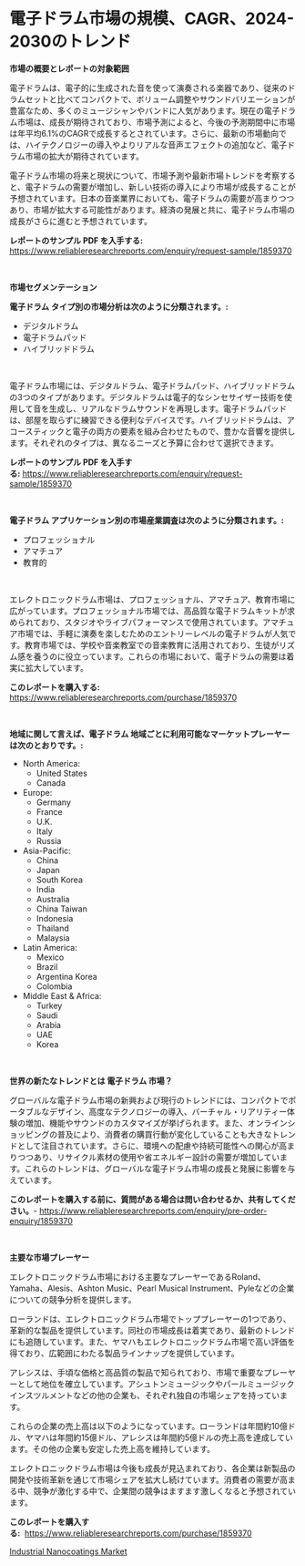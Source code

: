 <p><h1>電子ドラム市場の規模、CAGR、2024-2030のトレンド</h1></p><p><strong>市場の概要とレポートの対象範囲</strong></p>
<p><p>電子ドラムは、電子的に生成された音を使って演奏される楽器であり、従来のドラムセットと比べてコンパクトで、ボリューム調整やサウンドバリエーションが豊富なため、多くのミュージシャンやバンドに人気があります。現在の電子ドラム市場は、成長が期待されており、市場予測によると、今後の予測期間中に市場は年平均6.1%のCAGRで成長するとされています。さらに、最新の市場動向では、ハイテクノロジーの導入やよりリアルな音声エフェクトの追加など、電子ドラム市場の拡大が期待されています。</p><p>電子ドラム市場の将来と現状について、市場予測や最新市場トレンドを考察すると、電子ドラムの需要が増加し、新しい技術の導入により市場が成長することが予想されています。日本の音楽業界においても、電子ドラムの需要が高まりつつあり、市場が拡大する可能性があります。経済の発展と共に、電子ドラム市場の成長がさらに進むと予想されています。</p></p>
<p><strong>レポートのサンプル PDF を入手する:</strong> <a href="https://www.reliableresearchreports.com/enquiry/request-sample/1859370">https://www.reliableresearchreports.com/enquiry/request-sample/1859370</a></p>
<p>&nbsp;</p>
<p><strong>市場セグメンテーション</strong></p>
<p><strong>電子ドラム タイプ別の市場分析は次のように分類されます。:</strong></p>
<p><ul><li>デジタルドラム</li><li>電子ドラムパッド</li><li>ハイブリッドドラム</li></ul></p>
<p>&nbsp;</p>
<p><p>電子ドラム市場には、デジタルドラム、電子ドラムパッド、ハイブリッドドラムの3つのタイプがあります。デジタルドラムは電子的なシンセサイザー技術を使用して音を生成し、リアルなドラムサウンドを再現します。電子ドラムパッドは、部屋を取らずに練習できる便利なデバイスです。ハイブリッドドラムは、アコースティックと電子の両方の要素を組み合わせたもので、豊かな音響を提供します。それぞれのタイプは、異なるニーズと予算に合わせて選択できます。</p></p>
<p><strong>レポートのサンプル PDF を入手する:</strong>&nbsp;<a href="https://www.reliableresearchreports.com/enquiry/request-sample/1859370">https://www.reliableresearchreports.com/enquiry/request-sample/1859370</a></p>
<p>&nbsp;</p>
<p><strong> 電子ドラム アプリケーション別の市場産業調査は次のように分類されます。:</strong></p>
<p><ul><li>プロフェッショナル</li><li>アマチュア</li><li>教育的</li></ul></p>
<p>&nbsp;</p>
<p><p>エレクトロニックドラム市場は、プロフェッショナル、アマチュア、教育市場に広がっています。プロフェッショナル市場では、高品質な電子ドラムキットが求められており、スタジオやライブパフォーマンスで使用されています。アマチュア市場では、手軽に演奏を楽しむためのエントリーレベルの電子ドラムが人気です。教育市場では、学校や音楽教室での音楽教育に活用されており、生徒がリズム感を養うのに役立っています。これらの市場において、電子ドラムの需要は着実に拡大しています。</p></p>
<p><strong>このレポートを購入する:</strong>&nbsp; <a href="https://www.reliableresearchreports.com/purchase/1859370">https://www.reliableresearchreports.com/purchase/1859370</a></p>
<p>&nbsp;</p>
<p><strong>地域に関して言えば、電子ドラム 地域ごとに利用可能なマーケットプレーヤーは次のとおりです。:</strong></p>
<p><ul>
    <li>
        North America:
        <ul>
            <li>United States</li>
            <li>Canada</li>
        </ul>
    </li>
    <li>
        Europe:
        <ul>
            <li>Germany</li>
            <li>France</li>
            <li>U.K.</li>
            <li>Italy</li>
            <li>Russia</li>
        </ul>
    </li>
    <li>
        Asia-Pacific:
        <ul>
            <li>China</li>
            <li>Japan</li>
            <li>South Korea</li>
            <li>India</li>
            <li>Australia</li>
            <li>China Taiwan</li>
            <li>Indonesia</li>
            <li>Thailand</li>
            <li>Malaysia</li>
        </ul>
    </li>
    <li>
        Latin America:
        <ul>
            <li>Mexico</li>
            <li>Brazil</li>
            <li>Argentina Korea</li>
            <li>Colombia</li>
        </ul>
    </li>
    <li>
        Middle East & Africa:
        <ul>
            <li>Turkey</li>
            <li>Saudi</li>
            <li>Arabia</li>
            <li>UAE</li>
            <li>Korea</li>
        </ul>
    </li>
    </ul></p>
<p>&nbsp;</p>
<p><strong>世界の新たなトレンドとは 電子ドラム 市場？</strong></p>
<p><p>グローバルな電子ドラム市場の新興および現行のトレンドには、コンパクトでポータブルなデザイン、高度なテクノロジーの導入、バーチャル・リアリティー体験の増加、機能やサウンドのカスタマイズが挙げられます。また、オンラインショッピングの普及により、消費者の購買行動が変化していることも大きなトレンドとして注目されています。さらに、環境への配慮や持続可能性への関心が高まりつつあり、リサイクル素材の使用や省エネルギー設計の需要が増加しています。これらのトレンドは、グローバルな電子ドラム市場の成長と発展に影響を与えています。</p></p>
<p><strong>このレポートを購入する前に、質問がある場合は問い合わせるか、共有してください。</strong>- <a href="https://www.reliableresearchreports.com/enquiry/pre-order-enquiry/1859370">https://www.reliableresearchreports.com/enquiry/pre-order-enquiry/1859370</a></p>
<p>&nbsp;</p>
<p><strong>主要な市場プレーヤー</strong></p>
<p><p>エレクトロニックドラム市場における主要なプレーヤーであるRoland、Yamaha、Alesis、Ashton Music、Pearl Musical Instrument、Pyleなどの企業についての競争分析を提供します。</p><p>ローランドは、エレクトロニックドラム市場でトッププレーヤーの1つであり、革新的な製品を提供しています。同社の市場成長は着実であり、最新のトレンドにも追随しています。また、ヤマハもエレクトロニックドラム市場で高い評価を得ており、広範囲にわたる製品ラインナップを提供しています。</p><p>アレシスは、手頃な価格と高品質の製品で知られており、市場で重要なプレーヤーとして地位を確立しています。アシュトンミュージックやパールミュージックインスツルメントなどの他の企業も、それぞれ独自の市場シェアを持っています。</p><p>これらの企業の売上高は以下のようになっています。ローランドは年間約10億ドル、ヤマハは年間約15億ドル、アレシスは年間約5億ドルの売上高を達成しています。その他の企業も安定した売上高を維持しています。</p><p>エレクトロニックドラム市場は今後も成長が見込まれており、各企業は新製品の開発や技術革新を通じて市場シェアを拡大し続けています。消費者の需要が高まる中、競争が激化する中で、企業間の競争はますます激しくなると予想されています。</p></p>
<p><strong>このレポートを購入する:</strong>&nbsp;&nbsp;<a href="https://www.reliableresearchreports.com/purchase/1859370">https://www.reliableresearchreports.com/purchase/1859370</a></p>
<p><p><a href="https://five-trouble-98a.notion.site/Industrial-Nanocoatings-Market-Size-Global-Industry-Overview-Market-Segmentation-and-Forecast-202-d7ba6aecccab4154a7851240790f6fc3">Industrial Nanocoatings Market</a></p></p>